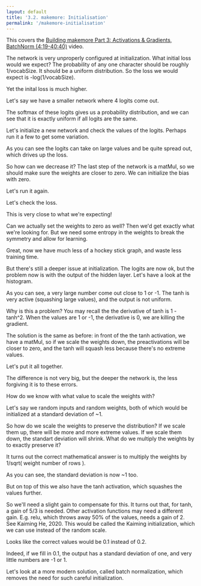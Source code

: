 ```yaml
---
layout: default
title: '3.2. makemore: Initialisation'
permalink: '/makemore-initialisation'
---
```


<aside>
    This covers the <a href="https://www.youtube.com/watch?v=TCH_1BHY58I">Building makemore Part 3: Activations & Gradients, BatchNorm (4:19-40:40)</a> video.
</aside>

<script>
import { random, softmaxByRow, matMul } from './1-bigram-utils.js';
import {
    Value,
    FloatMatrix,
    IntMatrix,
    buildDataSet,
    miniBatch,
    shuffle,
    createLossesGraph
} from './3-0-makemore-MLP-utils.js';
import Plotly from './lib/plotly.js';
</script>

<script>
const response = await fetch('lib/names.txt');
const text = await response.text();
const names = text.split('\n');
const indexToCharMap = [ '.', ...new Set( names.join('') ) ].sort();
const stringToCharMap = {};

for ( let i = indexToCharMap.length; i--; ) {
    stringToCharMap[ indexToCharMap[ i ] ] = i;
}

const hyperParameters = {
    embeddingDimensions: 10,
    blockSize: 3,
    neurons: 200,
    batchSize: 32,
    learningRate: 0.1,
};

shuffle( names );
const n1 = Math.floor( names.length * 0.8 );
const n2 = Math.floor( names.length * 0.9 );
const [ Xtr, Ytr ] = buildDataSet( names.slice( 0, n1 ), stringToCharMap, hyperParameters.blockSize );
const [ Xdev, Ydev ] = buildDataSet( names.slice( n1, n2 ), stringToCharMap, hyperParameters.blockSize );
const [ Xte, Yte ] = buildDataSet( names.slice( n2 ), stringToCharMap, hyperParameters.blockSize );
const vocabSize = indexToCharMap.length;

function createNetwork() {
    const { embeddingDimensions, blockSize, neurons } = hyperParameters;
    const C = new Value( new FloatMatrix( random, [ vocabSize, embeddingDimensions ] ) );
    const W1 = new Value( new FloatMatrix( random, [ embeddingDimensions * blockSize, neurons ] ) );
    const b1 = new Value( new FloatMatrix( random, [ neurons ] ) );
    const W2 = new Value( new FloatMatrix( random, [ neurons, vocabSize ] ) );
    const b2 = new Value( new FloatMatrix( random, [ vocabSize ] ) );
    function logitFn( X ) {
        const embedding = C.gather( X ).reshape( [ X.shape[ 0 ], embeddingDimensions * blockSize ] );
        const hidden = embedding.matMulBias( W1, b1 ).tanh();
        return hidden.matMulBias( W2, b2 );
    }
    logitFn.params = [ C, W1, b1, W2, b2 ];
    return logitFn;
}
const batchLosses = [];
const losses = [];
const network = createNetwork();
</script>

<script>
const graph = document.createElement( 'div' );
print(graph);
for ( let i = 0; i < 200; i++ ) {
    const [ Xbatch, Ybatch ] = miniBatch( Xtr, Ytr, hyperParameters.batchSize );
    const loss = network( Xbatch ).softmaxCrossEntropy( Ybatch );
    await loss.forward();
    batchLosses.push( loss.data );
    await loss.backward();
    const learningRate = batchLosses.length < 2000 ? 0.1 : 0.01;
    for ( const param of network.params ) {
        for ( let i = param.data.length; i--; ) {
            param.data[ i ] -= learningRate * param.grad[ i ];
        }
    }

    if ( batchLosses.length % 100 === 0 ) {
        const loss = network( Xdev ).softmaxCrossEntropy( Ydev );
        await loss.forward();
        losses.push( loss.data );
    }

    await createLossesGraph( graph, batchLosses, losses );
}
</script>

The network is very unproperly configured at initialization. What initial loss
would we expect? The probability of any one character should be roughly 1/vocabSize. It should be a uniform distribution. So the loss we would expect is -log(1/vocabSize).

<script>
print( -Math.log( 1 / 27 ) );
</script>

Yet the inital loss is much higher.

Let's say we have a smaller network where 4 logits come out.

<script>
const logits = new FloatMatrix( [ 0, 0, 0, 0 ], [ 1, 4 ] );
print( softmaxByRow( logits ) );
</script>

The softmax of these logits gives us a probability distribution, and we can see
that it is exactly uniform if all logits are the same.

Let's initialize a new network and check the values of the logits. Perhaps run
it a few to get some variation.

<script>
const logits = createNetwork()( Xdev );
await logits.forward();
print( logits.data );
</script>

As you can see the logits can take on large values and be quite spread out, 
which drives up the loss.

So how can we decrease it? The last step of the network is a matMul, so we
should make sure the weights are closer to zero. We can initialize the bias with
zero.

<script>
function createNetwork() {
    const { embeddingDimensions, blockSize, neurons } = hyperParameters;
    const C = new Value( new FloatMatrix( random, [ vocabSize, embeddingDimensions ] ) );
    const W1 = new Value( new FloatMatrix( random, [ embeddingDimensions * blockSize, neurons ] ) );
    const b1 = new Value( new FloatMatrix( random, [ neurons ] ) );
    const W2 = new Value( new FloatMatrix( () => random() * 0.01, [ neurons, vocabSize ] ) );
    const b2 = new Value( new FloatMatrix( null, [ vocabSize ] ) );
    function logitFn( X ) {
        const embedding = C.gather( X ).reshape( [ X.shape[ 0 ], embeddingDimensions * blockSize ] );
        const hidden = embedding.matMulBias( W1, b1 ).tanh();
        return hidden.matMulBias( W2, b2 );
    }
    logitFn.params = [ C, W1, b1, W2, b2 ];
    return logitFn;
}
</script>

Let's run it again.

<script>
const logits = createNetwork()( Xdev );
await logits.forward();
print( logits.data );
</script>

Let's check the loss.

<script>
const loss = createNetwork()( Xdev ).softmaxCrossEntropy( Ydev );
await loss.forward();
print( loss.data );
</script>

This is very close to what we're expecting!

Can we actually set the weights to zero as well? Then we'd get exactly what
we're looking for. But we need some entropy in the weights to break the symmetry
and allow for learning.

<script>
const batchLosses = [];
const losses = [];
const network = createNetwork();
</script>

<script>
const graph = document.createElement( 'div' );
print(graph);
for ( let i = 0; i < 200; i++ ) {
    const [ Xbatch, Ybatch ] = miniBatch( Xtr, Ytr, hyperParameters.batchSize );
    const loss = network( Xbatch ).softmaxCrossEntropy( Ybatch );
    await loss.forward();
    batchLosses.push( loss.data );
    await loss.backward();
    const learningRate = batchLosses.length < 2000 ? 0.1 : 0.01;
    for ( const param of network.params ) {
        for ( let i = param.data.length; i--; ) {
            param.data[ i ] -= learningRate * param.grad[ i ];
        }
    }

    if ( batchLosses.length % 100 === 0 ) {
        const loss = network( Xdev ).softmaxCrossEntropy( Ydev );
        await loss.forward();
        losses.push( loss.data );
    }

    await createLossesGraph( graph, batchLosses, losses );
}
</script>

Great, now we have much less of a hockey stick graph, and waste less training
time.

But there's still a deeper issue at initialization. The logits are now ok, but
the problem now is with the output of the hidden layer. Let's have a look at the
histogram.

<script>
const [ X ] = miniBatch( Xtr, Ytr, hyperParameters.batchSize );
const { embeddingDimensions, blockSize, neurons } = hyperParameters;
const C = new Value( new FloatMatrix( random, [ vocabSize, embeddingDimensions ] ) );
const W1 = new Value( new FloatMatrix( random, [ embeddingDimensions * blockSize, neurons ] ) );
const b1 = new Value( new FloatMatrix( random, [ neurons ] ) );
const embedding = C.gather( X ).reshape( [ X.shape[ 0 ], embeddingDimensions * blockSize ] );
const hidden = embedding.matMulBias( W1, b1 ).tanh();
await hidden.forward();
print( await Plotly.newPlot( document.createElement('div'), [ { x: Array.from( hidden.data ), type: 'histogram' } ] ) );
print( await Plotly.newPlot( document.createElement('div'), [{
    z: [...Array(hidden.data.shape[0])].map((_, i) => 
        Array.from(hidden.data).slice(i * hidden.data.shape[1], (i + 1) * hidden.data.shape[1])
        .map(value => value > 0.9 ? 1 : 0)
    ),
    type: 'heatmap',
    colorscale: 'Greys',
    showscale: false
    }], {
    height: 300,
    xaxis: { visible: false },
    yaxis: { visible: false }
},{ displayModeBar: false }) );
</script>

As you can see, a very large number come out close to 1 or -1. The tanh is very
active (squashing large values), and the output is not uniform.

Why is this a problem? You may recall the the derivative of tanh is 1 - tanh^2.
When the values are 1 or -1, the derivative is 0, we are killing the gradient.

The solution is the same as before: in front of the the tanh activation, we have
a matMul, so if we scale the weights down, the preactivations will be closer to zero,
and the tanh will squash less because there's no extreme values.

<script>
const W1 = new Value( new FloatMatrix( () => random() * 0.2, [ embeddingDimensions * blockSize, neurons ] ) );
const b1 = new Value( new FloatMatrix( null, [ neurons ] ) );
const embedding = C.gather( X ).reshape( [ X.shape[ 0 ], embeddingDimensions * blockSize ] );
const hidden = embedding.matMulBias( W1, b1 ).tanh();
await hidden.forward();
print( await Plotly.newPlot( document.createElement('div'), [ { x: Array.from( hidden.data ), type: 'histogram' } ] ) );
print( await Plotly.newPlot( document.createElement('div'), [{
    z: [...Array(hidden.data.shape[0])].map((_, i) => 
        Array.from(hidden.data).slice(i * hidden.data.shape[1], (i + 1) * hidden.data.shape[1])
        .map(value => value > 0.9 ? 1 : 0)
    ),
    type: 'heatmap',
    colorscale: 'Greys',
    showscale: false
    }], {
    height: 300,
    xaxis: { visible: false },
    yaxis: { visible: false }
},{ displayModeBar: false }) );
</script>

Let's put it all together.

<script>
function createNetwork() {
    const { embeddingDimensions, blockSize, neurons } = hyperParameters;
    const C = new Value( new FloatMatrix( random, [ vocabSize, embeddingDimensions ] ) );
    const W1 = new Value( new FloatMatrix( () => random() * 0.2, [ embeddingDimensions * blockSize, neurons ] ) );
    const b1 = new Value( new FloatMatrix( null, [ neurons ] ) );
    const W2 = new Value( new FloatMatrix( () => random() * 0.01, [ neurons, vocabSize ] ) );
    const b2 = new Value( new FloatMatrix( null, [ vocabSize ] ) );
    function logitFn( X ) {
        const embedding = C.gather( X ).reshape( [ X.shape[ 0 ], embeddingDimensions * blockSize ] );
        const hidden = embedding.matMulBias( W1, b1 ).tanh();
        return hidden.matMulBias( W2, b2 );
    }
    logitFn.params = [ C, W1, b1, W2, b2 ];
    return logitFn;
}
</script>

<script>
const batchLosses = [];
const losses = [];
const network = createNetwork();
</script>

<script>
const graph = document.createElement( 'div' );
print(graph);
for ( let i = 0; i < 200; i++ ) {
    const [ Xbatch, Ybatch ] = miniBatch( Xtr, Ytr, hyperParameters.batchSize );
    const loss = network( Xbatch ).softmaxCrossEntropy( Ybatch );
    await loss.forward();
    batchLosses.push( loss.data );
    await loss.backward();
    const learningRate = batchLosses.length < 2000 ? 0.1 : 0.01;
    for ( const param of network.params ) {
        for ( let i = param.data.length; i--; ) {
            param.data[ i ] -= learningRate * param.grad[ i ];
        }
    }

    if ( batchLosses.length % 100 === 0 ) {
        const loss = network( Xdev ).softmaxCrossEntropy( Ydev );
        await loss.forward();
        losses.push( loss.data );
    }

    await createLossesGraph( graph, batchLosses, losses );
}
</script>

The difference is not very big, but the deeper the network is, the less
forgiving it is to these errors.

How do we know with what value to scale the weights with?

Let's say we random inputs and random weights, both of which would be
initialized at a standard deviation of ~1.

<script>
function standardDeviation(values) {
    const mean = values.reduce((a, b) => a + b) / values.length;
    const variance = values
        .map(x => Math.pow(x - mean, 2))
        .reduce((a, b) => a + b) / values.length;
    return Math.sqrt(variance);
}

const X = new FloatMatrix( random, [ 1000, 10 ] );
const W = new FloatMatrix( random, [ 10, 200 ] );
const Y = matMul( X, W );
print( standardDeviation( Array.from( X ) ) );
print( standardDeviation( Array.from( Y ) ) );
</script>

So how do we scale the weights to preserve the distribution? If we scale them
up, there will be more and more extreme values. If we scale them down, the
standart deviation will shrink. What do we multiply the weights by to exactly
preserve it?

It turns out the correct mathematical answer is to multiply the weights by
1/sqrt( weight number of rows ).

<script>
const W = new FloatMatrix( () => random() / 10**0.5, [ 10, 200 ] );
const Y = matMul( X, W );
print( standardDeviation( Array.from( Y ) ) );
</script>

As you can see, the standard deviation is now ~1 too.

But on top of this we also have the tanh activation, which squashes the values
further.

<script>
const W = new FloatMatrix( () => random() / 10**0.5, [ 10, 200 ] );
const Y = matMul( X, W );
for ( let i = Y.length; i--; ) {
    Y[ i ] = Math.tanh( Y[ i ] );
}
print( standardDeviation( Array.from( Y ) ) );
</script>

So we'll need a slight gain to compensate for this. It turns out that, for tanh,
a gain of 5/3 is needed. Other activation functions may need a different gain.
E.g. relu, which throws away 50% of the values, needs a gain of 2. See Kaiming
He, 2020. This would be called the Kaiming initialization, which we can use
instead of the random scale.

<script>
print( (5/3) / (hyperParameters.embeddingDimensions * hyperParameters.blockSize**0.5) );
</script>

Looks like the correct values would be 0.1 instead of 0.2.

<script>
const [ X ] = miniBatch( Xtr, Ytr, hyperParameters.batchSize );
const W1 = new Value( new FloatMatrix( () => random() * 0.1, [ embeddingDimensions * blockSize, neurons ] ) );
const b1 = new Value( new FloatMatrix( null, [ neurons ] ) );
const embedding = C.gather( X ).reshape( [ X.shape[ 0 ], embeddingDimensions * blockSize ] );
const hidden = embedding.matMulBias( W1, b1 ).tanh();
await hidden.forward();
print( await Plotly.newPlot( document.createElement('div'), [ { x: Array.from( hidden.data ), type: 'histogram' } ] ) );
print( await Plotly.newPlot( document.createElement('div'), [{
    z: [...Array(hidden.data.shape[0])].map((_, i) => 
        Array.from(hidden.data).slice(i * hidden.data.shape[1], (i + 1) * hidden.data.shape[1])
        .map(value => value > 0.9 ? 1 : 0)
    ),
    type: 'heatmap',
    colorscale: 'Greys',
    showscale: false
    }], {
    height: 300,
    xaxis: { visible: false },
    yaxis: { visible: false }
},{ displayModeBar: false }) );
</script>

Indeed, if we fill in 0.1, the output has a standard deviation of one, and very
little numbers are -1 or 1.

Let's look at a more modern solution, called batch normalization, which removes
the need for such careful initialization.
